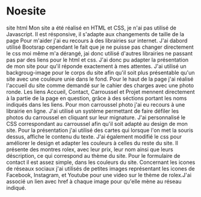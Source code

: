 # Noesite
site html
Mon site a été réalisé en HTML et CSS, je n'ai pas utilisé de Javascript. Il est résponsive, il s'adapte aux changements de taille de la page
Pour m'aider j'ai eu recours à des librairies sur internet. J'ai dabord utilisé Bootsrap cependant le fait que je ne puisse pas changer directement le css moi même m'a dérangé, jai donc utilisé d'autres librairies ne passant pas par des liens pour le html et css. J'ai donc pu adapter la présentation de mon site pour qu'il réponde exactement à mes attentes. J'ai utilisé un backgroug-image pour le corps du site afin qu'il soit plus présentable qu'un site avec une couleure unie dans le fond.
Pour le haut de la page j'ai réalisé l'accueil du site comme demandé sur le cahier des charges avec une photo ronde. Les liens Accueil, Contact, Carroussel et Projet mennent directement à la partie de la page en question, grâce à des séctions portant les noms indiqués dans les liens.
Pour mon carroussel photo j'ai eu recours à une librairie en ligne. J'ai utilisé un système permettant de faire défiler les photos du carroussel en cliquant sur leur mignature. J'ai personnalisé le CSS correspondant au carroussel afin qu'il soit adapté au design de mon site.
Pour la présentation j'ai utilisé des cartes qui lorsque l'on met la souris dessus, affiche le contenu du texte. J'ai également modifié le css pour améliorer le design et adapter les couleurs à celles du reste du site. Il présente des montres rolex, avec leur prix, leur nom ainsi que leurs déscription, ce qui correspond au thème du site.
Pour le formulaire de contact il est assez simple, dans les couleurs du site. 
Concernant les icones de réseaux sociaux j'ai utilisés de petites images représentant les icones de Facebook, Instagram, et Youtube pour une video sur le thème de rolex.J'ai associé un lien avec href à chaque image pour qu'elle mène au réseau indiqué.
